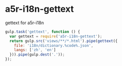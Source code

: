 a5r-i18n-gettext
================

gettext for a5r-i18n

```js
gulp.task('gettext', function () {
  var gettext = require('a5r-i18n-gettext');
  return gulp.src('views/**/*.html').pipe(gettext({
    file: 'i18n/dictionary.%code%.json',
    langs: ['zh', 'en']
  })).pipe(gulp.dest('.'));
});
```
